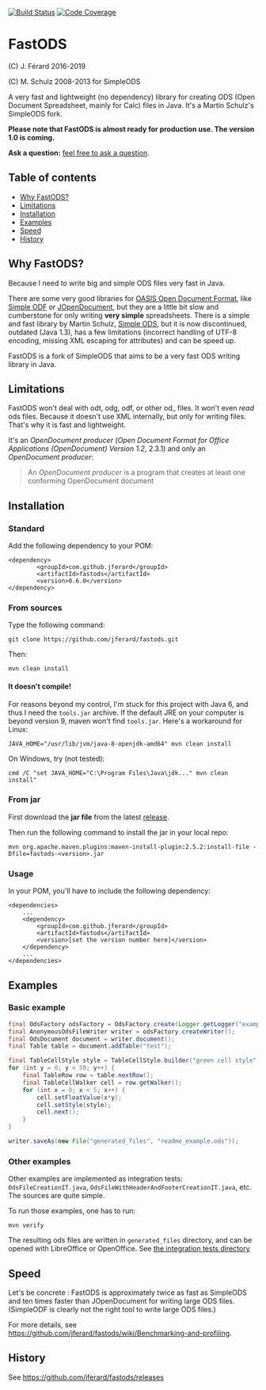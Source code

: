 [![Build Status](https://travis-ci.org/jferard/fastods.svg?branch=master)](https://travis-ci.org/jferard/fastods)
[![Code Coverage](https://img.shields.io/codecov/c/github/jferard/fastods/master.svg)](https://codecov.io/github/jferard/fastods?branch=master)

# FastODS
(C) J. Férard 2016-2019

(C) M. Schulz 2008-2013 for SimpleODS

A very fast and lightweight (no dependency) library for creating ODS (Open Document Spreadsheet, mainly for Calc) files in Java. It's a Martin Schulz's SimpleODS fork.

**Please note that FastODS is almost ready for production use. The version 1.0 is coming.**

**Ask a question:** [feel free to ask a question](https://github.com/jferard/fastods/issues/new).

## Table of contents
* [Why FastODS?](#why-fastods)
* [Limitations](#limitations)
* [Installation](#installation)
* [Examples](#examples)
* [Speed](#speed)
* [History](#history)

## Why FastODS?
Because I need to write big and simple ODS files very fast in Java.

There are some very good libraries for [OASIS Open Document Format](https://www.oasis-open.org/standards#opendocumentv1.2), like [Simple ODF](http://incubator.apache.org/odftoolkit/simple/) or [JOpenDocument](www.jopendocument.org/), but they are a little bit slow and cumberstone for only writing **very simple** spreadsheets.
There is a simple and fast library by Martin Schulz, [Simple ODS](http://simpleods.sourceforge.net/), but it is now discontinued, outdated (Java 1.3), has a few limitations (incorrect handling of UTF-8 encoding, missing XML escaping for attributes) and can be speed up.

FastODS is a fork of SimpleODS that aims to be a very fast ODS writing library in Java.

## Limitations
FastODS won't deal with odt, odg, odf, or other od_ files.
It won't even *read* ods files.
Because it doesn't use XML internally, but only for writing files. That's why it is fast and lightweight.

It's an *OpenDocument producer* (*Open Document Format for Office Applications (OpenDocument) Version 1.2*, 2.3.1) and only an *OpenDocument producer*:
> An *OpenDocument producer* is a program that creates at least one conforming OpenDocument document  

## Installation
### Standard
Add the following dependency to your POM:
```
<dependency>
		<groupId>com.github.jferard</groupId>
		<artifactId>fastods</artifactId>
		<version>0.6.0</version>
</dependency>
```

### From sources
Type the following command:

`git clone https://github.com/jferard/fastods.git`

Then:

`mvn clean install`

#### It doesn't compile!

For reasons beyond my control, I'm stuck for this project with Java 6, and thus I need the `tools.jar` archive. 
If the default JRE on your computer is beyond version 9, maven won't find `tools.jar`. Here's a workaround for Linux:

`JAVA_HOME="/usr/lib/jvm/java-8-openjdk-amd64" mvn clean install`

On Windows, try (not tested):

`cmd /C "set JAVA_HOME="C:\Program Files\Java\jdk..." mvn clean install"`

### From jar
First download the **jar file** from the latest [release](https://github.com/jferard/fastods/releases/).

Then run the following command to install the jar in your local repo:

```mvn org.apache.maven.plugins:maven-install-plugin:2.5.2:install-file -Dfile=fastods-<version>.jar```

### Usage
In your POM, you'll have to include the following dependency:
```
<dependencies>
	...
	<dependency>
		<groupId>com.github.jferard</groupId>
		<artifactId>fastods</artifactId>
		<version>[set the version number here]</version>
	</dependency>
	...
</dependencies>
```

## Examples
### Basic example
```java
final OdsFactory odsFactory = OdsFactory.create(Logger.getLogger("example"), Locale.US);
final AnonymousOdsFileWriter writer = odsFactory.createWriter();
final OdsDocument document = writer.document();
final Table table = document.addTable("test");

final TableCellStyle style = TableCellStyle.builder("green cell style").backgroundColor("#00ff00").build();
for (int y = 0; y < 50; y++) {
	final TableRow row = table.nextRow();
	final TableCellWalker cell = row.getWalker();
	for (int x = 0; x < 5; x++) {
		cell.setFloatValue(x*y);
		cell.setStyle(style);
		cell.next();
	}
}

writer.saveAs(new File("generated_files", "readme_example.ods"));
```

### Other examples
Other examples are implemented as integration tests: ```OdsFileCreationIT.java```, ```OdsFileWithHeaderAndFooterCreationIT.java```, etc. The sources are quite simple.

To run those examples, one has to run:

```mvn verify```

The resulting ods files are written in `generated_files` directory, and can be opened with LibreOffice or OpenOffice.
See [the integration tests directory](https://github.com/jferard/fastods/tree/master/fastods/src/test/java/com/github/jferard/fastods/it)

## Speed
Let's be concrete : FastODS is approximately twice as fast as SimpleODS and ten times faster than JOpenDocument for writing large ODS files. (SimpleODF is clearly not the right tool to write large ODS files.)

For more details, see https://github.com/jferard/fastods/wiki/Benchmarking-and-profiling.

## History
See https://github.com/jferard/fastods/releases

